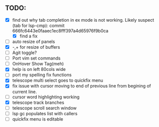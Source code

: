 
## TODO:

- [x] find out why tab completion in ex mode is not working.
    Likely suspect (tab for lsp-cmp):
        commit 666fc6443e0faaec1ec8fff397a4d65976f9b0ca
    - [x] find a fix
- [ ] auto resize of panels
- [x] -,+ for resize of buffers
- [ ] Agit toggle?
- [ ] Port vim set commands
- [ ] OnHover Show Tag(meh)
- [x] help is on left 80cols wide
- [ ] port my spelling fix functions
- [x] telescope multi select goes to quickfix menu
- [x] fix issue with cursor moving to end of previous line from begining of current line.
- [ ] cursor word highlighting working
- [x] telescope track branches
- [ ] telescope scroll search window
- [ ] lsp <leader>gc populates list with callers
- [ ] quickfix menu is editable
